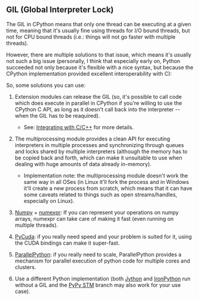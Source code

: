 GIL (Global Interpreter Lock)
------------------------------

The GIL in CPython means that only one thread can be executing at a given time, meaning that it's usually fine using threads for I/O bound threads, but not for CPU bound threads (i.e.: things will not go faster with multiple threads).

However, there are multiple solutions to that issue, which means it's usually not such a big issue (personally, I think that especially early on, Python succeeded not only because it's flexible with a nice syntax, but because the CPython implementation provided excellent interoperability with C):

So, some solutions you can use:

1. Extension modules can release the GIL (so, it's possible to call code which does execute in parallel in CPython if you're willing to use the CPython C API, as long as it doesn't call back into the interpreter -- when the GIL has to be reaquired). 
    - See: [Integrating with C/C++](integrating_c_and_cpp.md) for more details.
   
2. The multiprocessing module provides a clean API for executing interpreters in multiple processes and synchronizing through queues and locks shared by multiple interpreters (although the memory has to be copied back and forth, which can make it unsuitable to use when dealing with huge amounts of data already in-memory).
    - Implementation note: the multiprocessing module doesn't work the same way in all OSes (in Linux it'll fork the process and in Windows it'll create a new process from scratch, which means that it can have some caveats related to things such as open streams/handles, especially on Linux).

3. [Numpy](http://www.numpy.org/) + [numexpr](https://github.com/pydata/numexpr): If you can represent your operations on numpy arrays, numexpr can take care of making it fast (even running on multiple threads).

4. [PyCuda](http://mathema.tician.de/software/pycuda/): if you really need speed and your problem is suited for it, using the CUDA bindings can make it super-fast.

5. [ParallelPython](http://www.parallelpython.com/): if you really need to scale, ParallelPython provides a mechanism for parallel execution of python code for multiple cores and clusters.

6. Use a different Python implementation (both [Jython](http://www.jython.org/) and [IronPython](http://ironpython.net/) run without a GIL and the [PyPy STM](http://pypy.readthedocs.org/en/latest/stm.html) branch may also work for your use case).


